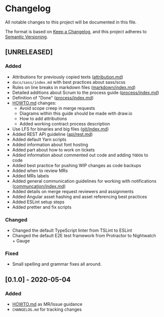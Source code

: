 # Changelog
All notable changes to this project will be documented in this file.

The format is based on [Keep a Changelog](https://keepachangelog.com/en/1.0.0/),
and this project adheres to [Semantic Versioning](https://semver.org/spec/v2.0.0.html).

## [UNRELEASED]
### Added
- Attributions for previously copied texts ([attribution.md](attribution.md))
- `docs/sass/index.md` with best practices about sass/scss
- Rules on line breaks in markdown files ([markdown/index.md](markdown/index.md))
- Detailed additions about Scrum to the process guide ([process/index.md](process/index.md))
- Definition of "Done" ([process/index.md](process/index.md))
- [HOWTO.md](HOWTO.md) changes:
    - Avoid scope creep in merge requests 
    - Diagrams within this guide should be made with draw.io
    - How to add attributions
    - Added working contract process description
- Use LFS for binaries and big files ([git/index.md](git/index.md))
- Added REST API guideline ([api/rest.md](api/rest.md))
- Added default Yarn scripts
- Added information about font hosting
- Added part about how to work on tickets
- Added information about commented out code and adding `TODO`s to code
- Added best practice for pushing WIP changes as code backups
- Added when to review MRs
- Added MRs labels
- Added general communication guidelines for working with notifications ([communcation/index.md](communication/index.md)) 
- Added details on merge request reviewers and assignments
- Added Angular asset hashing and asset referencing best practices
- Added ESLint setup steps
- Added prettier and fix scripts

### Changed
- Changed the default TypeScript linter from TSLint to ESLint
- Changed the default E2E test framework from Protractor to Nightwatch + Gauge

### Fixed
- Small spelling and grammar fixes all around.


## [0.1.0] - 2020-05-04
### Added
- [HOWTO.md](HOWTO.md) as MR/Issue guidance
- `CHANGELOG.md` for tracking changes
